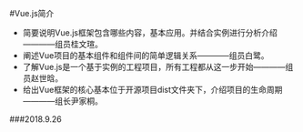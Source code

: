 #Vue.js简介



- 简要说明Vue.js框架包含哪些内容，基本应用。并结合实例进行分析介绍————组员桂文瑄。
- 阐述Vue项目的基本组件和组件间的简单逻辑关系————组员白鹭。
- 了解Vue.js是一个基于实例的工程项目，所有工程都从这一步开始————组员赵世晗。
- 给出Vue框架的核心基本位于开源项目dist文件夹下，介绍项目的生命周期————组长尹家桐。







###2018.9.26
